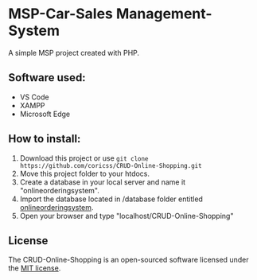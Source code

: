 # MSP-Car-Sales Management-System
A simple MSP project created with PHP.
## Software used:
* VS Code
* XAMPP
* Microsoft Edge

## How to install:
1. Download this project or use `git clone https://github.com/coricss/CRUD-Online-Shopping.git`
2. Move this project folder to your htdocs.
3. Create a database in your local server and name it "onlineorderingsystem".
4. Import the database located in /database folder entitled [onlineorderingsystem](https://github.com/coricss/CRUD-Online-Shopping/blob/main/database/onlineorderingsystem.sql).
5. Open your browser and type "localhost/CRUD-Online-Shopping"

## License

The CRUD-Online-Shopping is an open-sourced software licensed under the [MIT license](https://github.com/coricss/CRUD-Online-Shopping/blob/main/LICENSE).
